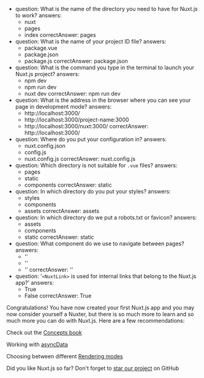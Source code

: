   - question: What is the name of the directory you need to have for Nuxt.js to work?
    answers:
      - nuxt
      - pages
      - index
    correctAnswer: pages
  - question: What is the name of your project ID file?
    answers:
      - package.vue
      - package.json
      - package.js
    correctAnswer: package.json
  - question: What is the command you type in the terminal to launch your Nuxt.js project?
    answers:
      - npm dev
      - npm run dev
      - nuxt dev
    correctAnswer: npm run dev
  - question: What is the address in the browser where you can see your page in development mode?
    answers:
      - http://localhost:3000/
      - http://localhost:3000/project-name:3000
      - http://localhost:3000/nuxt:3000/
    correctAnswer: http://localhost:3000/
  - question: Where do you put your configuration in?
    answers:
      - nuxt.config.json
      - config.js
      - nuxt.config.js
    correctAnswer: nuxt.config.js
  - question: Which directory is not suitable for `.vue` files?
    answers:
      - pages
      - static
      - components
    correctAnswer: static
  - question: In which directory do you put your styles?
    answers:
      - styles
      - components
      - assets
    correctAnswer: assets
  - question: In which directory do we put a robots.txt or favicon?
    answers:
      - assets
      - components
      - static
    correctAnswer: static
  - question: What component do we use to navigate between pages?
    answers:
      - '<Nuxt>'
      - '<RouterLink>'
      - '<NuxtLink>'
    correctAnswer: '<NuxtLink>'
  - question: '`<NuxtLink>` is used for internal links that belong to the Nuxt.js app?'
    answers:
      - True
      - False
    correctAnswer: True

Congratulations! You have now created your first Nuxt.js app and you may now consider yourself a Nuxter, but there is so much more to learn and so much more you can do with Nuxt.js. Here are a few recommendations:

<base-alert type="next">

Check out the [Concepts book](../concepts/views)

</base-alert>

<base-alert type="next">

Working with [asyncData](/docs/2.x/features/data-fetching#async-data)

</base-alert>

<base-alert type="next">

Choosing between different [Rendering modes](/docs/2.x/features/rendering-modes)

</base-alert>

<base-alert type="star">

Did you like Nuxt.js so far? Don't forget to [star our project](https://github.com/nuxt/nuxt.js) on GitHub

</base-alert>

<quiz :questions="questions"></quiz>
